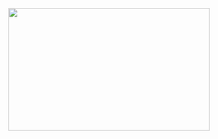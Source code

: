 <img width="90%" height="250px" src="https://github-readme-stats.vercel.app/api/top-langs/?username=Umaralikhon&layout=compact&hide_border=true&title_color=00bfbf&text_color=00bfbf&bg_color=0d1117" />
</div>
